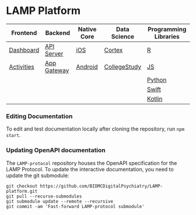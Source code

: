 # LAMP Platform

| Frontend | Backend | Native Core | Data Science | Programming Libraries |
|-|-|-|-|-|
| [Dashboard](https://github.com/BIDMCDigitalPsychiatry/LAMP-dashboard) | [API Server](https://github.com/BIDMCDigitalPsychiatry/LAMP-server) | [iOS](https://github.com/BIDMCDigitalPsychiatry/LAMP-core-ios) | [Cortex](https://github.com/BIDMCDigitalPsychiatry/LAMP-cortex) | [R](https://github.com/BIDMCDigitalPsychiatry/LAMP-r) |
| [Activities](https://github.com/BIDMCDigitalPsychiatry/LAMP-activities) | [App Gateway](https://github.com/BIDMCDigitalPsychiatry/LAMP-app-gateway) | [Android](https://github.com/BIDMCDigitalPsychiatry/LAMP-core-android) | [CollegeStudy](https://github.com/BIDMCDigitalPsychiatry/LAMP-college-study) | [JS](https://github.com/BIDMCDigitalPsychiatry/LAMP-js) |
| | | | | [Python](https://github.com/BIDMCDigitalPsychiatry/LAMP-py) |
| | | | | [Swift](https://github.com/BIDMCDigitalPsychiatry/LAMP-swift) |
| | | | | [Kotlin](https://github.com/BIDMCDigitalPsychiatry/LAMP-kotlin) |


### Editing Documentation

To edit and test documentation locally after cloning the repository, run `npm start`. 

### Updating OpenAPI documentation

The `LAMP-protocol` repository houses the OpenAPI specification for the LAMP Protocol. To update the interactive documentation, you need to update the git submodule:

```shell
git checkout https://github.com/BIDMCDigitalPsychiatry/LAMP-platform.git
git pull --recurse-submodules
git submodule update --remote --recursive
git commit -am 'Fast-forward LAMP-protocol submodule'
```
